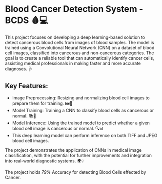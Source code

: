 # Blood Cancer Detection System - BCDS 🩸💻
This project focuses on developing a deep learning-based solution to detect cancerous blood cells from images of blood samples. The model is trained using a Convolutional Neural Network (CNN) on a dataset of blood cell images, classified into cancerous and non-cancerous categories. The goal is to create a reliable tool that can automatically identify cancer cells, assisting medical professionals in making faster and more accurate diagnoses. 🩺

## Key Features:
- Image Preprocessing: Resizing and normalizing blood cell images to prepare them for training. 🖼️🔧
- Model Training: Training a CNN to classify blood cells as cancerous or normal. 📚🤖
- Model Inference: Using the trained model to predict whether a given blood cell image is cancerous or normal. 🔍📊
- This deep learning model can perform inference on both TIFF and JPEG blood cell images.

The project demonstrates the application of CNNs in medical image classification, with the potential for further improvements and integration into real-world diagnostic systems. 🌍💡

The project holds *79%* Accuracy for detecting Blood Cells effected by Cancer.
